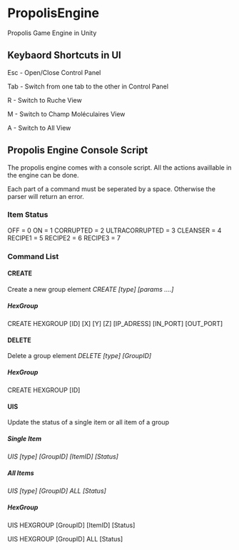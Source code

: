# PropolisEngine

Propolis Game Engine in Unity

## Keybaord Shortcuts in UI

Esc - Open/Close Control Panel

Tab - Switch from one tab to the other in Control Panel

R - Switch to Ruche View

M - Switch to Champ Moléculaires View

A - Switch to All View

## Propolis Engine Console Script

The propolis engine comes with a console script. All the actions availlable in the engine can be done.

Each part of a command must be seperated by a space. Otherwise the parser will return an error.

### Item Status ###

OFF = 0
ON =  1
CORRUPTED = 2
ULTRACORRUPTED = 3
CLEANSER = 4
RECIPE1 = 5
RECIPE2 = 6
RECIPE3 = 7

### Command List


#### CREATE
  
  Create a new group element
  *CREATE [type] [params ....]*
  
  ##### HexGroup
  
  CREATE HEXGROUP [ID] [X] [Y] [Z] [IP_ADRESS] [IN_PORT] [OUT_PORT]
  
#### DELETE
  
  Delete a group element
  *DELETE [type] [GroupID]*
  
  ##### HexGroup
  
  CREATE HEXGROUP [ID]
  
#### UIS
  
  Update the status of a single item or all item of a group
  
  ##### Single Item
  
  *UIS [type] [GroupID] [ItemID] [Status]*
  
  ##### All Items
  
  *UIS [type] [GroupID] ALL [Status]*
  
  ##### HexGroup
  
  UIS HEXGROUP [GroupID] [ItemID] [Status] 
  
  UIS HEXGROUP [GroupID] ALL [Status] 
  

  
